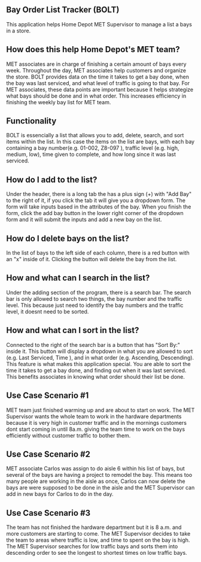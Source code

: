 ## Bay Order List Tracker (BOLT)
This application helps Home Depot MET Supervisor to manage a list a bays in a store.

## How does this help Home Depot's MET team?
MET associates are in charge of finishing a certain amount of bays every week. Throughout the day, MET associates help customers and organize the store. BOLT provides data on the time it takes to get a bay done, when the bay was last serviced, and what level of traffic is going to that bay. For MET associates, these data points are important because it helps strategize what bays should be done and in what order. This increases efficiency in finishing the weekly bay list for MET team.
 
## Functionality
BOLT is essencially a list that allows you to add, delete, search, and sort items within the list. In this case the items on the list are bays, with each bay containing a bay number(e.g. 01-002, Z8-097 ), traffic level (e.g. high, medium, low), time given to complete, and how long since it was last serviced. 

## How do I add to the list?
Under the header, there is a long tab the has a plus sign (+) with "Add Bay" to the right of it, if you click the tab it will give you a dropdown form. The form will take inputs based in the attributes of the bay. When you finish the form, click the add bay button in the lower right corner of the dropdown form and it will submit the inputs and add a new bay on the list.

## How do I delete bays on the list?
In the list of bays to the left side of each column, there is a red button with an "x" inside of it. Clicking the button will delete the bay from the list.

## How and what can I search in the list? 
Under the adding section of the program, there is a search bar. The search bar is only allowed to search two things, the bay number and the traffic level. This because just need to identify the bay numbers and the traffic level, it doesnt need to be sorted.

## How and what can I sort in the list?
Connected to the right of the search bar is a button that has "Sort By:" inside it. This button will display a dropdown in what you are allowed to sort (e.g. Last Serviced, Time ), and in what order (e.g. Ascending, Descending). This feature is what makes this application special. You are able to sort the time it takes to get a bay done, and finding out when it was last serviced. This benefits associates in knowing what order should their list be done.

## Use Case Scenario #1
MET team just finished warming up and are about to start on work. The MET Supervisor wants the whole team to work in the hardware departments because it is very high in customer traffic and in the mornings customers dont start coming in until 8a.m. giving the team time to work on the bays efficiently without customer traffic to bother them.

## Use Case Scenario #2
MET associate Carlos was assign to do aisle 6 within his list of bays, but several of the bays are having a project to remodel the bay. This means too many people are working in the aisle as once, Carlos can now delete the bays are were supposed to be done in the aisle and the MET Supervisor can add in new bays for Carlos to do in the day. 

## Use Case Scenario #3
The team has not finished the hardware department but it is 8 a.m. and more customers are starting to come. The MET Supervisor decides to take the team to areas where traffic is low, and time to spent on the bay is high. The MET Supervisor searches for low traffic bays and sorts them into descending order to see the longest to shortest times on low traffic bays.
